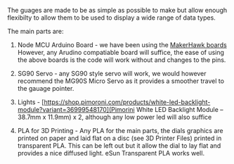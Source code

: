 The guages are made to be as simple as possible to make but allow enough flexibilty to allow them to be used to display a wide range of data types.

The main parts are:

1) Node MCU Arduino Board - we have been using the [MakerHawk boards](https://www.amazon.co.uk/MakerHawk-Internet-Development-Wireless-Micropython/dp/B07M8Q38LK/ref=sr_1_4?dchild=1&keywords=nodemcu&qid=1634650644&sr=8-4_)
However, any Arudino compatiable board will suffice, the ease of using the above boards is the code will work without and changes to the pins.

2) SG90 Servo - any SG90 style servo will work, we would however recommend the MG90S Micro Servo as it provides a smoother travel to the gauage pointer.

3) Lights - [https://shop.pimoroni.com/products/white-led-backlight-module?variant=36999548170](Pimorini White LED Backlight Module – 38.7mm x 11.9mm) x 2, although any low power led will also suffice

4) PLA for 3D Printing - Any PLA for the main parts, the dials graphics are printed on paper and laid flat on a disc (see 3D Printer Files) printed in transparent PLA.
This can be left out but it allow the dial to lay flat and provides a nice diffused light. eSun Transparent PLA works well.

